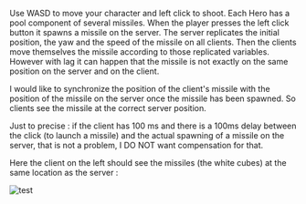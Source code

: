 Use WASD to move your character and left click to shoot. Each Hero has a pool component of several missiles. When the player presses the left click button it spawns a missile on the server. The server replicates the initial position, the yaw and the speed of the missile on all clients. Then the clients move themselves the missile according to those replicated variables. However with lag it can happen that the missile is not exactly on the same position on the server and on the client.

I would like to synchronize the position of the client's missile with the position of the missile on the server once the missile has been spawned. So clients see the missile at the correct server position.

Just to precise : if the client has 100 ms and there is a 100ms delay between the click (to launch a missile) and the actual spawning of a missile on the server, that is not a problem, I DO NOT want compensation for that.

Here the client on the left should see the missiles (the white cubes) at the same location as the server :

![test](https://i.ibb.co/ccQTV8T7/Capture-d-cran-2025-03-23-144120.png)
